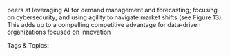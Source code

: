 peers at leveraging AI for demand management and 
forecasting; focusing on cybersecurity; and using 
agility to navigate market shifts (see Figure 13).  
This adds up to a compelling competitive advantage 
for data-driven organizations focused on innovation 

   Tags & Topics:
   
